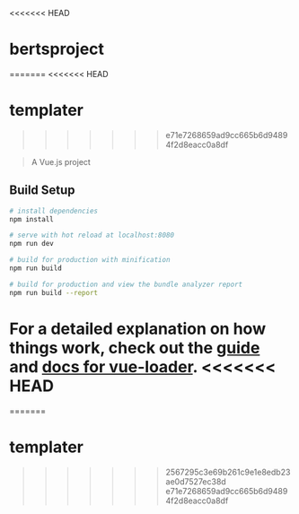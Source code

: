 <<<<<<< HEAD
# bertsproject
=======
<<<<<<< HEAD
# templater
>>>>>>> e71e7268659ad9cc665b6d94894f2d8eacc0a8df

> A Vue.js project

## Build Setup

``` bash
# install dependencies
npm install

# serve with hot reload at localhost:8080
npm run dev

# build for production with minification
npm run build

# build for production and view the bundle analyzer report
npm run build --report
```

For a detailed explanation on how things work, check out the [guide](http://vuejs-templates.github.io/webpack/) and [docs for vue-loader](http://vuejs.github.io/vue-loader).
<<<<<<< HEAD
=======
=======
# templater
>>>>>>> 2567295c3e69b261c9e1e8edb23ae0d7527ec38d
>>>>>>> e71e7268659ad9cc665b6d94894f2d8eacc0a8df
